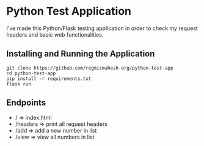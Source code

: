 # Python Test Application

I've made this Python/Flask testing application in order to check my request
headers and basic web functionalities.

## Installing and Running the Application

```
git clone https://github.com/regmicmahesh-org/python-test-app
cd python-test-app
pip install -r requirements.txt
flask run
```

## Endpoints

- / => index.html
- /headers => print all request headers
- /add => add a new number in list
- /view => view all numbers in list


